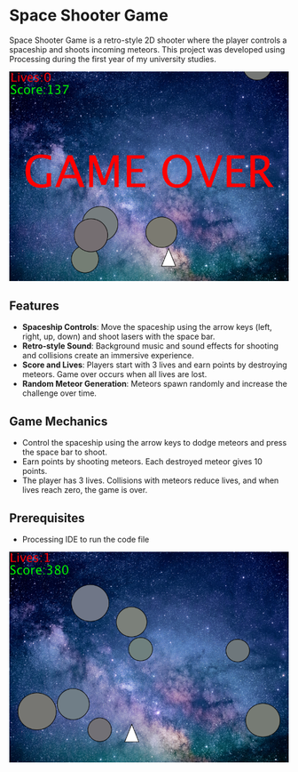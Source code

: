 # Space Shooter Game
Space Shooter Game is a retro-style 2D shooter where the player controls a spaceship and shoots incoming meteors. This project was developed using Processing during the first year of my university studies.

![Space Shooter Screenshot](https://github.com/Ladnopoka/SpaceShooter/blob/main/space_shooter_2.png)

## Features
- **Spaceship Controls**: Move the spaceship using the arrow keys (left, right, up, down) and shoot lasers with the space bar.
- **Retro-style Sound**: Background music and sound effects for shooting and collisions create an immersive experience.
- **Score and Lives**: Players start with 3 lives and earn points by destroying meteors. Game over occurs when all lives are lost.
- **Random Meteor Generation**: Meteors spawn randomly and increase the challenge over time.

## Game Mechanics
- Control the spaceship using the arrow keys to dodge meteors and press the space bar to shoot.
- Earn points by shooting meteors. Each destroyed meteor gives 10 points.
- The player has 3 lives. Collisions with meteors reduce lives, and when lives reach zero, the game is over.

## Prerequisites
- Processing IDE to run the code file
  
![Space Shooter Screenshot](https://github.com/Ladnopoka/SpaceShooter/blob/main/space_shooter_1.png)
